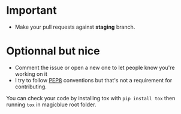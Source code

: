 # Important
- Make your pull requests against **staging** branch.

# Optionnal but nice
- Comment the issue or open a new one to let people know you're working on it
- I try to follow [PEP8](https://www.python.org/dev/peps/pep-0008/) conventions but that's not a requirement for contributing.

You can check your code by installing tox with `pip install tox` then running `tox` in magicblue root folder.
